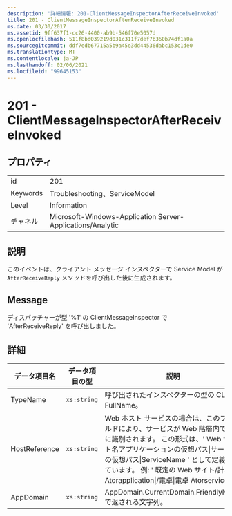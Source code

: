 ```yaml
---
description: '詳細情報: 201-ClientMessageInspectorAfterReceiveInvoked'
title: 201 - ClientMessageInspectorAfterReceiveInvoked
ms.date: 03/30/2017
ms.assetid: 9ff637f1-cc26-4400-ab9b-546f70e5057d
ms.openlocfilehash: 511f8bd039219d031c311f7def7b360b74df1a0a
ms.sourcegitcommit: ddf7edb67715a5b9a45e3dd44536dabc153c1de0
ms.translationtype: MT
ms.contentlocale: ja-JP
ms.lasthandoff: 02/06/2021
ms.locfileid: "99645153"
---
```

# <a name="201---clientmessageinspectorafterreceiveinvoked"></a>201 - ClientMessageInspectorAfterReceiveInvoked

## <a name="properties"></a>プロパティ  
  
|||  
|-|-|  
|id|201|  
|Keywords|Troubleshooting、ServiceModel|  
|Level|Information|  
|チャネル|Microsoft-Windows-Application Server-Applications/Analytic|  
  
## <a name="description"></a>説明  

 このイベントは、クライアント メッセージ インスペクターで Service Model が `AfterReceiveReply` メソッドを呼び出した後に生成されます。  
  
## <a name="message"></a>Message  

 ディスパッチャーが型 '%1' の ClientMessageInspector で 'AfterReceiveReply' を呼び出しました。  
  
## <a name="details"></a>詳細  
  
|データ項目名|データ項目の型|説明|  
|--------------------|--------------------|-----------------|  
|TypeName|`xs:string`|呼び出されたインスペクターの型の CLR FullName。|  
|HostReference|`xs:string`|Web ホスト サービスの場合は、このフィールドにより、サービスが Web 階層内で一意に識別されます。 この形式は、' Web サイト名アプリケーションの仮想パス&#124;サービスの仮想パス&#124;ServiceName ' として定義されています。 例: ' 既定の Web サイト/計算 Atorapplication&#124;/電卓&#124;電卓 Atorservice '。|  
|AppDomain|`xs:string`|AppDomain.CurrentDomain.FriendlyName で返される文字列。|
